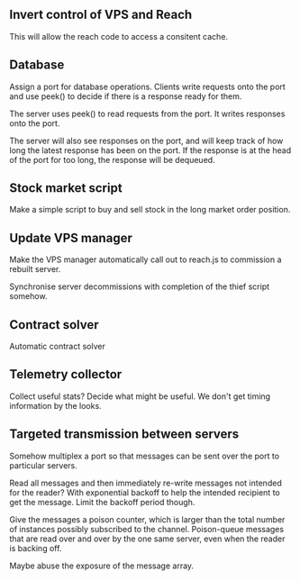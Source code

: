 
## Invert control of VPS and Reach

This will allow the reach code to access a consitent cache.

## Database

Assign a port for database operations. Clients write requests onto the port and
use peek() to decide if there is a response ready for them.

The server uses peek() to read requests from the port. It writes responses onto
the port.

The server will also see responses on the port, and will keep track of how long
the latest response has been on the port. If the response is at the head of the
port for too long, the response will be dequeued.

## Stock market script

Make a simple script to buy and sell stock in the long market order position.

## Update VPS manager

Make the VPS manager automatically call out to reach.js to commission a rebuilt
server.

Synchronise server decommissions with completion of the thief script somehow.

## Contract solver

Automatic contract solver

## Telemetry collector

Collect useful stats? Decide what might be useful. We don't get timing
information by the looks.

## Targeted transmission between servers

Somehow multiplex a port so that messages can be sent over the port to
particular servers.

Read all messages and then immediately re-write messages not intended for the
reader? With exponential backoff to help the intended recipient to get the
message. Limit the backoff period though.

Give the messages a poison counter, which is larger than the total number of
instances possibly subscribed to the channel. Poison-queue messages that are
read over and over by the one same server, even when the reader is backing off.

Maybe abuse the exposure of the message array.